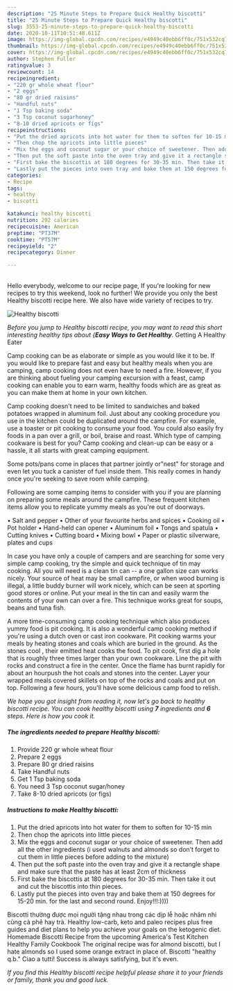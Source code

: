 ```yaml
---
description: "25 Minute Steps to Prepare Quick Healthy biscotti"
title: "25 Minute Steps to Prepare Quick Healthy biscotti"
slug: 3553-25-minute-steps-to-prepare-quick-healthy-biscotti
date: 2020-10-11T10:51:48.611Z
image: https://img-global.cpcdn.com/recipes/e4949c40ebb6ff0c/751x532cq70/healthy-biscotti-recipe-main-photo.jpg
thumbnail: https://img-global.cpcdn.com/recipes/e4949c40ebb6ff0c/751x532cq70/healthy-biscotti-recipe-main-photo.jpg
cover: https://img-global.cpcdn.com/recipes/e4949c40ebb6ff0c/751x532cq70/healthy-biscotti-recipe-main-photo.jpg
author: Stephen Fuller
ratingvalue: 3
reviewcount: 14
recipeingredient:
- "220 gr whole wheat flour"
- "2 eggs"
- "80 gr dried raisins"
- "Handful nuts"
- "1 Tsp baking soda"
- "3 Tsp coconut sugarhoney"
- "8-10 dried apricots or figs"
recipeinstructions:
- "Put the dried apricots into hot water for them to soften for 10-15 min"
- "Then chop the apricots into little pieces"
- "Mix the eggs and coconut sugar or your choice of sweetener. Then add all the other ingredients (i used walnuts and almonds so don’t forget to cut them in little pieces before adding to the mixture)"
- "Then put the soft paste into the oven tray and give it a rectangle shape and make sure that the paste has at least 2cm of thickness"
- "First bake the biscottis at 180 degrees for 30-35 min. Then take it out and cut the biscottis into thin pieces."
- "Lastly put the pieces into oven tray and bake them at 150 degrees for 15-20 min. for the last and second round. Enjoy!!!:))))"
categories:
- Recipe
tags:
- healthy
- biscotti

katakunci: healthy biscotti 
nutrition: 292 calories
recipecuisine: American
preptime: "PT37M"
cooktime: "PT57M"
recipeyield: "2"
recipecategory: Dinner

---
```

<br>
Hello everybody, welcome to our recipe page, If you're looking for new recipes to try this weekend, look no further! We provide you only the best Healthy biscotti recipe here. We also have wide variety of recipes to try.
<br>


![Healthy biscotti](https://img-global.cpcdn.com/recipes/e4949c40ebb6ff0c/751x532cq70/healthy-biscotti-recipe-main-photo.jpg)

<i>Before you jump to Healthy biscotti recipe, you may want to read this short interesting healthy tips about {<strong>Easy Ways to Get Healthy</strong>.</i>
Getting A Healthy Eater

    
Camp cooking can be as elaborate or simple as you would like it to be. If you would like to prepare fast and easy but healthy meals when you are camping, camp cooking does not even have to need a fire. However, if you are thinking about fueling your camping excursion with a feast, camp cooking can enable you to earn warm, healthy foods which are as great as you can make them at home in your own kitchen.

Camp cooking doesn't need to be limited to sandwiches and baked potatoes wrapped in aluminum foil.  Just about any cooking procedure you use in the kitchen could be duplicated around the campfire. For example, use a toaster or pit cooking to consume your food. You could also easily fry foods in a pan over a grill, or boil, braise and roast. Which type of camping cookware is best for you? Camp cooking and clean-up can be easy or a hassle, it all starts with great camping equipment.

Some pots/pans come in places that partner jointly or"nest" for storage and even let you tuck a canister of fuel inside them. This really comes in handy once you're seeking to save room while camping.

Following are some camping items to consider with you if you are planning on preparing some meals around the campfire. These frequent kitchen items allow you to replicate yummy meals as you're out of doorways.

• Salt and pepper
• Other of your favourite herbs and spices
• Cooking oil
• Pot holder
• Hand-held can opener
• Aluminum foil
• Tongs and spatula
• Cutting knives
• Cutting board
• Mixing bowl
• Paper or plastic silverware, plates and cups

In case you have only a couple of campers and are searching for some very simple camp cooking, try the simple and quick technique of tin may cooking. All you will need is a clean tin can -- a one gallon size can works nicely. Your source of heat may be small campfire, or when wood burning is illegal, a little buddy burner will work nicely, which can be seen at sporting good stores or online. Put your meal in the tin can and easily warm the contents of your own can over a fire.  This technique works great for soups, beans and tuna fish.

A more time-consuming camp cooking technique which also produces yummy food is pit cooking.  It is also a wonderful camp cooking method if you're using a dutch oven or cast iron cookware. Pit cooking warms your meals by heating stones and coals which are buried in the ground. As the stones cool , their emitted heat cooks the food. To pit cook, first dig a hole that is roughly three times larger than your own cookware. Line the pit with rocks and construct a fire in the center. Once the flame has burnt rapidly for about an hourpush the hot coals and stones into the center. Layer your wrapped meals covered skillets on top of the rocks and coals and put on top. Following a few hours, you'll have some delicious camp food to relish.


<i>We hope you got insight from reading it, now let's go back to healthy biscotti recipe. You can cook healthy biscotti using <strong>7</strong> ingredients and <strong>6</strong> steps. Here is how you cook it.
</i>

##### The ingredients needed to prepare Healthy biscotti:

1. Provide 220 gr whole wheat flour
1. Prepare 2 eggs
1. Prepare 80 gr dried raisins
1. Take Handful nuts
1. Get 1 Tsp baking soda
1. You need 3 Tsp coconut sugar/honey
1. Take 8-10 dried apricots (or figs)


##### Instructions to make Healthy biscotti:

1. Put the dried apricots into hot water for them to soften for 10-15 min
1. Then chop the apricots into little pieces
1. Mix the eggs and coconut sugar or your choice of sweetener. Then add all the other ingredients (i used walnuts and almonds so don’t forget to cut them in little pieces before adding to the mixture)
1. Then put the soft paste into the oven tray and give it a rectangle shape and make sure that the paste has at least 2cm of thickness
1. First bake the biscottis at 180 degrees for 30-35 min. Then take it out and cut the biscottis into thin pieces.
1. Lastly put the pieces into oven tray and bake them at 150 degrees for 15-20 min. for the last and second round. Enjoy!!!:))))


Biscotti thường được mọi người tặng nhau trong các dịp lễ hoặc nhâm nhi cùng cà phê hay trà. Healthy low-carb, keto and paleo recipes plus free guides and diet plans to help you achieve your goals on the ketogenic diet. Homemade Biscotti Recipe from the upcoming America&#39;s Test Kitchen Healthy Family Cookbook The original recipe was for almond biscotti, but I hate almonds so I used some orange extract in place of. Biscotti &#34;healthy q.b.&#34; Ciao a tutti! Success is always satisfying, but it&#39;s even. 

<i>If you find this Healthy biscotti recipe helpful please share it to your friends or family, thank you and good luck.</i>
